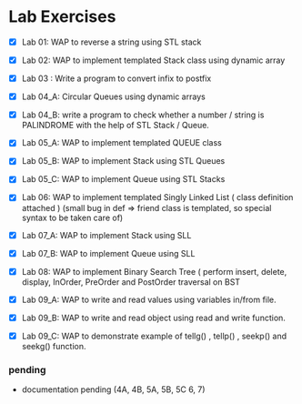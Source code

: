 # Lab Exercises


- [X] Lab 01: WAP to reverse a string using STL stack

- [X] Lab 02: WAP to implement templated Stack class using dynamic array

- [X] Lab 03 : Write a program to convert infix to postfix

- [X] Lab 04_A: Circular Queues using dynamic arrays
- [X] Lab 04_B: write a program to check whether a number / string is  PALINDROME with the help of STL Stack / Queue.

- [X] Lab 05_A: WAP to implement templated QUEUE class 
- [X] Lab 05_B: WAP to implement Stack using STL Queues
- [X] Lab 05_C: WAP to implement Queue using STL Stacks

- [X] Lab 06: WAP to implement templated Singly Linked List  ( class definition attached ) (small bug in def => friend class is templated, so special syntax to be taken care of)

- [X] Lab 07_A: WAP to implement Stack using SLL
- [X] Lab 07_B: WAP to implement Queue using SLL

- [X] Lab 08: WAP to implement Binary Search Tree ( perform insert, delete, display, InOrder, PreOrder and PostOrder traversal on BST

- [X] Lab 09_A: WAP to write and read values using variables in/from file.
- [X] Lab 09_B: WAP to write and read object using read and write function.
- [X] Lab 09_C: WAP to demonstrate example of tellg() , tellp() , seekp() and seekg() function.


### pending
- documentation pending (4A, 4B, 5A, 5B, 5C 6, 7)

